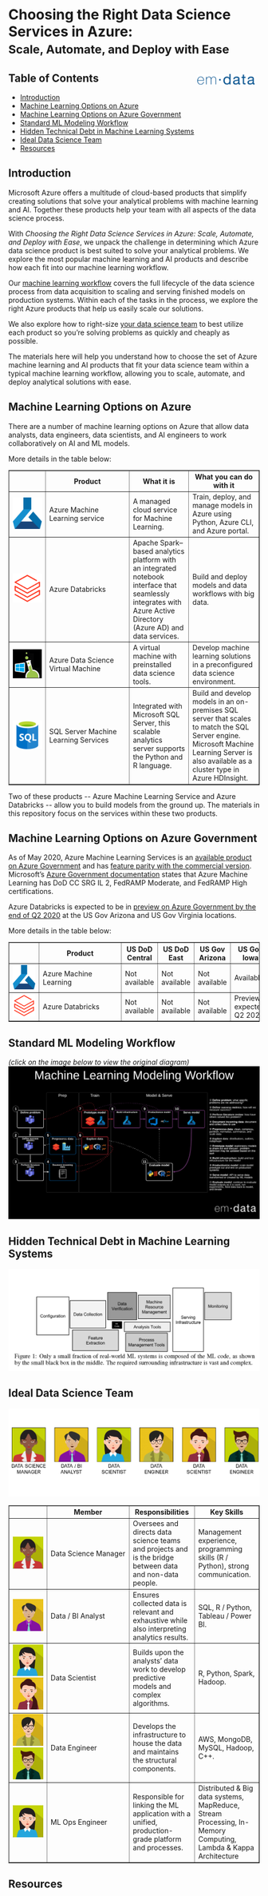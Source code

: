 # Choosing the Right Data Science Services in Azure: <small><br>Scale, Automate, and Deploy with Ease</small>

<a href="https://emdata.ai"><img src="https://raw.githubusercontent.com/emdata-design/azure-data-science/master/assets/images/logo_emdata_300_blue.png" alt="emdata logo" align="right" style='max-width:115px' vspace='15' hspace='10' /></a>

## Table of Contents
- [Introduction](#Introduction)
- [Machine Learning Options on Azure](#Machine-Learning-Options-on-Azure)
- [Machine Learning Options on Azure Government](#Machine-Learning-Options-on-Azure-Government)
- [Standard ML Modeling Workflow](#Standard-ML-Modeling-Workflow)
- [Hidden Technical Debt in Machine Learning Systems](#Hidden-Technical-Debt-in-Machine-Learning-Systems)
- [Ideal Data Science Team](#Ideal-Data-Science-Team)
- [Resources](#Resources)

## Introduction
Microsoft Azure offers a multitude of cloud-based products that simplify creating solutions that solve your analytical problems with machine learning and AI. Together these products help your team with all aspects of the data science process.

With _Choosing the Right Data Science Services in Azure: Scale, Automate, and Deploy with Ease_, we unpack the challenge in determining which Azure data science product is best suited to solve your analytical problems. We explore the most popular machine learning and AI products and describe how each fit into our machine learning workflow.

Our <a href="https://www.lucidchart.com/documents/embeddedchart/acf9aa5d-a85f-4786-bf56-e49a88a63bac" target="_blank">machine learning workflow</a>
covers the full lifecycle of the data science process from data acquisition to scaling and serving finished models on production systems. Within each of the tasks in the process, we explore the right Azure products that help us easily scale our solutions.

We also explore how to right-size <a href="https://raw.githubusercontent.com/emdata-design/azure-data-science/master/assets/Ideal%20Data%20Science%20Team.png" target="_blank">your data science team</a> to best utilize each product so you’re solving problems as quickly and cheaply as possible.

The materials here will help you understand how to choose the set of Azure machine learning and AI products that fit your data science team within a typical machine learning workflow, allowing you to scale, automate, and deploy analytical solutions with ease.

##  Machine Learning Options on Azure
There are a number of machine learning options on Azure that allow data analysts, data engineers, data scientists, and AI engineers to work collaboratively on AI and ML models. 

More details in the table below:
<table cellspacing=0 border=1>
    <thead>
        <tr>
            <th style=max-width:50px></th>
            <th style=min-width:150px>Product</th>
            <th style=min-width:50px>What it is</th>
            <th style=min-width:50px>What you can do with it</th>
        </tr>
    </thead>
    <tbody>
        <tr>
            <td><img src="assets/images/AML.png" style="min-width:45px;"/></td>
            <td style=min-width:150px>Azure Machine Learning service</td>
            <td style=min-width:50px>A managed cloud service for Machine Learning.</td>
            <td style=min-width:50px>Train, deploy, and manage models in Azure using Python, Azure CLI, and Azure portal.</td>
        </tr>
        <tr>
            <td><img src="assets/images/Databricks.png" style="min-width:45px;"/></td>
            <td style=min-width:150px>Azure Databricks</td>
            <td style=min-width:50px>Apache Spark–based analytics platform with an integrated notebook interface that seamlessly integrates with Azure Active Directory (Azure AD) and data services.</td>
            <td style=min-width:50px>Build and deploy models and data workflows with big data.</td>
        </tr>
        <tr>
            <td><img src="assets/images/DSVM.png" style="min-width:45px;"/></td>
            <td style=min-width:150px>Azure Data Science Virtual Machine</td>
            <td style=min-width:50px>A virtual machine with preinstalled data science tools.</td>
            <td style=min-width:50px>Develop machine learning solutions in a preconfigured data science environment.</td>
        </tr>
        <tr>
            <td><img src="assets/images/SQL.png" style="min-width:45px;"/></td>
            <td style=min-width:150px>SQL Server Machine Learning Services</td>
            <td style=min-width:50px>Integrated with Microsoft SQL Server, this scalable analytics server supports the Python and R language.</td>
            <td style=min-width:50px>Build and develop models in an on-premises SQL server that scales to match the SQL Server engine. Microsoft Machine Learning Server is also available as a cluster type in Azure HDInsight.</td>
        </tr>
    </tbody>
</table>

Two of these products -- Azure Machine Learning Service and Azure Databricks -- allow you to build models from the ground up. The materials in this repository focus on the services within these two products.

##  Machine Learning Options on Azure Government
As of May 2020, Azure Machine Learning Services is an [available product on Azure Government](https://azure.microsoft.com/en-us/global-infrastructure/services/?products=machine-learning-service&regions=usgov-non-regional,us-dod-central,us-dod-east,usgov-arizona,usgov-iowa,usgov-texas,usgov-virginia) and has [feature parity with the commercial version](https://devblogs.microsoft.com/azuregov/azure-government-releases-40-new-services-nearing-parity-with-azure-commercial/). Microsoft’s [Azure Government documentation](https://docs.microsoft.com/en-us/azure/azure-government/compliance/azure-services-in-fedramp-auditscope#azure-public-services-by-audit-scope) states that Azure Machine Learning has DoD CC SRG IL 2, FedRAMP Moderate, and FedRAMP High certifications.

Azure Databricks is expected to be in [preview on Azure Government by the end of Q2 2020](https://azure.microsoft.com/en-us/global-infrastructure/services/?products=databricks&regions=usgov-non-regional,us-dod-central,us-dod-east,usgov-arizona,usgov-iowa,usgov-texas,usgov-virginia) at the US Gov Arizona and US Gov Virginia locations.

More details in the table below:
<table cellspacing=0 border=1>
    <thead>
        <tr>
            <th style=max-width:50px></th>
            <th style=min-width:150px>Product</th>
            <th style=min-width:50px>US DoD Central</th>
            <th style=min-width:50px>US DoD East</th>
            <th style=min-width:50px>US Gov Arizona</th>
            <th style=min-width:50px>US Gov Iowa</th>
            <th style=min-width:50px>US Gov Texas</th>
            <th style=min-width:50px>US Gov Virginia</th>
        </tr>
    </thead>
    <tbody>
        <tr>
            <td><img src="assets/images/AML.png" style="min-width:45px;"/></td>
            <td style=min-width:150px>Azure Machine Learning</td>
            <td style=min-width:50px>Not available</td>
            <td style=min-width:50px>Not available</td>
            <td style=min-width:50px>Not available</td>
            <td style=min-width:50px>Available</td>
            <td style=min-width:50px>Not available</td>
            <td style=min-width:50px>Available</td>
        </tr>
        <tr>
            <td><img src="assets/images/Databricks.png" style="min-width:45px;"/></td>
            <td style=min-width:150px>Azure Databricks </td>
            <td style=min-width:50px>Not available</td>
            <td style=min-width:50px>Not available</td>
            <td style=min-width:50px>Not available</td>
            <td style=min-width:50px>Preview expected: Q2 2020</td>
            <td style=min-width:50px>Not available</td>
            <td style=min-width:50px>Preview expected: Q2 2020</td>
        </tr>
    </tbody>
</table>

##  Standard ML Modeling Workflow
_(click on the image below to view the original diagram)_
[![Machine learning workflow](https://raw.githubusercontent.com/emdata-design/azure-data-science/master/assets/Standard%20ML%20Modeling%20Workflow.png)](https://www.lucidchart.com/documents/embeddedchart/acf9aa5d-a85f-4786-bf56-e49a88a63bac)

##  Hidden Technical Debt in Machine Learning Systems
![Hidden Technical Debt in Machine Learning Systems](https://raw.githubusercontent.com/emdata-design/azure-data-science/master/assets/Hidden%20Technical%20Debt%20in%20Machine%20Learning%20Systems.png)

##  Ideal Data Science Team
![Ideal Data Science Team](https://raw.githubusercontent.com/emdata-design/azure-data-science/master/assets/Ideal%20Data%20Science%20Team.png)

<table cellspacing=0 border=1>
    <thead>
        <tr>
            <th style=max-width:50px></th>
            <th style=min-width:150px>Member</th>
            <th style=min-width:50px>Responsibilities</th>
            <th style=min-width:50px>Key Skills</th>
        </tr>
    </thead>
    <tr>
        <td><img src="assets/images/Project_Manager.jpg" style="min-width:45px;"/></td>
        <td style=min-width:150px>Data Science Manager</td>
        <td style=min-width:50px>Oversees and directs data science teams and projects and is the bridge between data and non-data people.</td>
        <td style=min-width:50px>Management experience, programming skills (R / Python), strong communication.</td>
    </tr>
    <tr>
        <td><img src="assets/images/Data_BI_Analyst.jpg" style="min-width:45px;"/></td>
        <td style=min-width:150px>Data / BI Analyst</td>
        <td style=min-width:50px>Ensures collected data is relevant and exhaustive while also interpreting analytics results.</td>
        <td style=min-width:50px>SQL, R / Python, Tableau / Power BI.</td>
    </tr>
    <tr>
        <td>
            <img src="assets/images/Data_Scientist_1.jpg" style="min-width:45px;"/>
            <img src="assets/images/Data_Scientist_2.jpg" style="min-width:45px;"/>
        </td>
        <td style=min-width:150px>Data Scientist</td>
        <td style=min-width:50px>Builds upon the analysts’ data work to develop predictive models and complex algorithms.</td>
        <td style=min-width:50px>R, Python, Spark, Hadoop.</td>
    </tr>
    <tr>
        <td>
            <img src="assets/images/Data_Engineer_1.jpg" style="min-width:45px;"/>
            <img src="assets/images/Data_Engineer_2.jpg" style="min-width:45px;"/>
        </td>
        <td style=min-width:150px>Data Engineer</td>
        <td style=min-width:50px>Develops the infrastructure to house the data and maintains the structural components.</td>
        <td style=min-width:50px>AWS, MongoDB, MySQL, Hadoop, C++.</td>
    </tr>
    <tr>
        <td><img src="assets/images/Data_Scientist_1.jpg" style="min-width:45px;"/></td>
        <td style=min-width:50px>ML Ops Engineer</td>
        <td style=min-width:50px>Responsible for linking the ML application with a unified, production-grade platform and processes.</td>
        <td style=min-width:50px>Distributed & Big data systems, MapReduce, Stream Processing, In-Memory Computing, Lambda & Kappa Architecture</td>
    </tr>
</table>

##  Resources